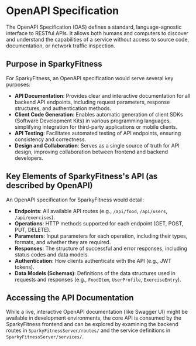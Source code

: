 # OpenAPI Specification

The OpenAPI Specification (OAS) defines a standard, language-agnostic interface to RESTful APIs. It allows both humans and computers to discover and understand the capabilities of a service without access to source code, documentation, or network traffic inspection.

## Purpose in SparkyFitness

For SparkyFitness, an OpenAPI specification would serve several key purposes:

*   **API Documentation**: Provides clear and interactive documentation for all backend API endpoints, including request parameters, response structures, and authentication methods.
*   **Client Code Generation**: Enables automatic generation of client SDKs (Software Development Kits) in various programming languages, simplifying integration for third-party applications or mobile clients.
*   **API Testing**: Facilitates automated testing of API endpoints, ensuring consistency and correctness.
*   **Design and Collaboration**: Serves as a single source of truth for API design, improving collaboration between frontend and backend developers.

## Key Elements of SparkyFitness's API (as described by OpenAPI)

An OpenAPI specification for SparkyFitness would detail:

*   **Endpoints**: All available API routes (e.g., `/api/food`, `/api/users`, `/api/exercises`).
*   **Operations**: HTTP methods supported for each endpoint (GET, POST, PUT, DELETE).
*   **Parameters**: Input parameters for each operation, including their types, formats, and whether they are required.
*   **Responses**: The structure of successful and error responses, including status codes and data models.
*   **Authentication**: How clients authenticate with the API (e.g., JWT tokens).
*   **Data Models (Schemas)**: Definitions of the data structures used in requests and responses (e.g., `FoodItem`, `UserProfile`, `ExerciseEntry`).

## Accessing the API Documentation

While a live, interactive OpenAPI documentation (like Swagger UI) might be available in development environments, the core API is consumed by the SparkyFitness frontend and can be explored by examining the backend routes in `SparkyFitnessServer/routes/` and the service definitions in `SparkyFitnessServer/services/`.